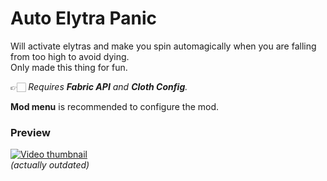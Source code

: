 # Auto Elytra Panic

Will activate elytras and make you spin automagically when you are falling from too high to avoid dying.  
Only made this thing for fun.

👉🏻 *Requires **Fabric API** and **Cloth Config**.*

**Mod menu** is recommended to configure the mod.

### Preview

[![Video thumbnail](https://i.ytimg.com/vi/c6JsP-oEdCE/hqdefault.jpg)](https://youtu.be/c6JsP-oEdCE)  
*(actually outdated)*
